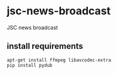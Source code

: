 # jsc-news-broadcast
JSC news broadcast 

## install requirements 
```
apt-get install ffmpeg libavcodec-extra
pip install pydub 
```


